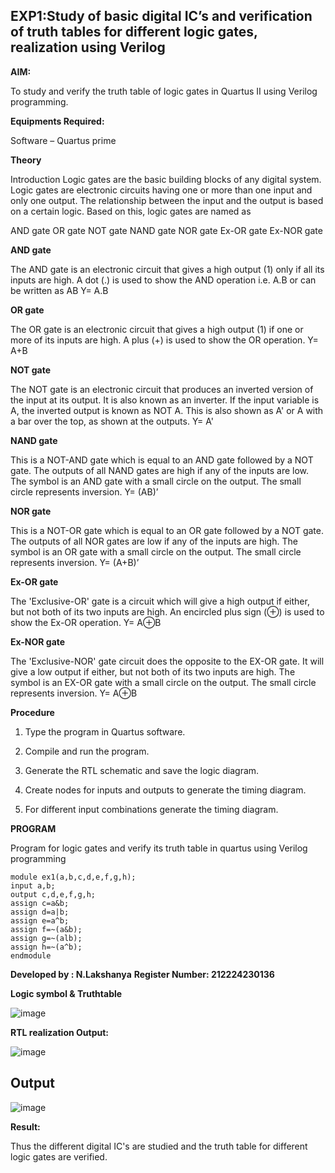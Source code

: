 ## EXP1:Study of basic digital IC’s and verification of truth tables for different logic gates, realization using Verilog

**AIM:** 

To study and verify the truth table of logic gates in Quartus II using Verilog programming.

**Equipments Required:**

Software – Quartus prime 

**Theory**

Introduction Logic gates are the basic building blocks of any digital system. Logic gates are electronic circuits having one or more than one input and only one output. The relationship between the input and the output is based on a certain logic. Based on this, logic gates are named as

AND gate OR gate NOT gate NAND gate NOR gate Ex-OR gate Ex-NOR gate

**AND gate**

The AND gate is an electronic circuit that gives a high output (1) only if all its inputs are high. A dot (.) is used to show the AND operation i.e. A.B or can be written as AB
Y= A.B

**OR gate** 

The OR gate is an electronic circuit that gives a high output (1) if one or more of its inputs are high. A plus (+) is used to show the OR operation.
Y= A+B

**NOT gate**

The NOT gate is an electronic circuit that produces an inverted version of the input at its output. It is also known as an inverter. If the input variable is A, the inverted output is known as NOT A. This is also shown as A' or A with a bar over the top, as shown at the outputs.
Y= A'

**NAND gate**

This is a NOT-AND gate which is equal to an AND gate followed by a NOT gate. The outputs of all NAND gates are high if any of the inputs are low. The symbol is an AND gate with a small circle on the output. The small circle represents inversion.
Y= (AB)’

**NOR gate**

This is a NOT-OR gate which is equal to an OR gate followed by a NOT gate. The outputs of all NOR gates are low if any of the inputs are high. The symbol is an OR gate with a small circle on the output. The small circle represents inversion.
Y= (A+B)’

**Ex-OR gate**

The 'Exclusive-OR' gate is a circuit which will give a high output if either, but not both of its two inputs are high. An encircled plus sign (⊕) is used to show the Ex-OR operation.
Y= A⊕B

**Ex-NOR gate**

The 'Exclusive-NOR' gate circuit does the opposite to the EX-OR gate. It will give a low output if either, but not both of its two inputs are high. The symbol is an EX-OR gate with a small circle on the output. The small circle represents inversion.
Y= A⊕B

**Procedure** 

1.	Type the program in Quartus software.

2.	Compile and run the program.

3.	Generate the RTL schematic and save the logic diagram.

4.	Create nodes for inputs and outputs to generate the timing diagram.

5.	For different input combinations generate the timing diagram.


**PROGRAM**

Program for logic gates and verify its truth table in quartus using Verilog programming
```
module ex1(a,b,c,d,e,f,g,h);
input a,b;
output c,d,e,f,g,h;
assign c=a&b;
assign d=a|b;
assign e=a^b;
assign f=~(a&b);
assign g=~(alb);
assign h=~(a^b);
endmodule
```


 **Developed by : N.Lakshanya**
 **Register Number: 212224230136**
 
**Logic symbol & Truthtable**

![image](https://github.com/user-attachments/assets/3eddd9e2-d9c2-4ee7-bac9-055bd747d5c7)

**RTL realization Output:** 

![image](https://github.com/user-attachments/assets/f567b1ef-569d-4f72-a5d1-35a8370b7679)

## Output

![image](https://github.com/user-attachments/assets/1cb659a4-1075-4fc4-8b2f-228458aa3774)


**Result:**

Thus the different digital IC's are studied and the truth table for different logic gates are verified.
